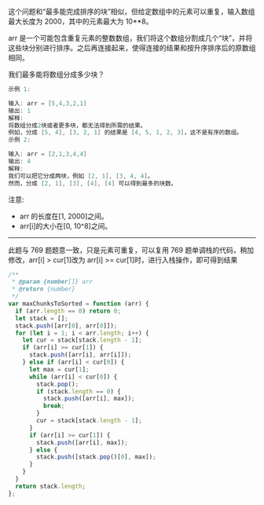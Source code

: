 这个问题和“最多能完成排序的块”相似，但给定数组中的元素可以重复，输入数组最大长度为 2000，其中的元素最大为 10\*\*8。

arr 是一个可能包含重复元素的整数数组，我们将这个数组分割成几个“块”，并将这些块分别进行排序。之后再连接起来，使得连接的结果和按升序排序后的原数组相同。

我们最多能将数组分成多少块？

```cpp
示例 1:

输入: arr = [5,4,3,2,1]
输出: 1
解释:
将数组分成2块或者更多块，都无法得到所需的结果。
例如，分成 [5, 4], [3, 2, 1] 的结果是 [4, 5, 1, 2, 3]，这不是有序的数组。
示例 2:

输入: arr = [2,1,3,4,4]
输出: 4
解释:
我们可以把它分成两块，例如 [2, 1], [3, 4, 4]。
然而，分成 [2, 1], [3], [4], [4] 可以得到最多的块数。
```

注意:

- arr 的长度在[1, 2000]之间。
- arr[i]的大小在[0, 10^8]之间。

---

此题与 769 题题意一致，只是元素可重复，可以复用 769 题单调栈的代码，稍加修改，arr[i] > cur[1]改为 arr[i] >= cur[1]时，进行入栈操作，即可得到结果

```javascript
/**
 * @param {number[]} arr
 * @return {number}
 */
var maxChunksToSorted = function (arr) {
  if (arr.length == 0) return 0;
  let stack = [];
  stack.push([arr[0], arr[0]]);
  for (let i = 1; i < arr.length; i++) {
    let cur = stack[stack.length - 1];
    if (arr[i] >= cur[1]) {
      stack.push([arr[i], arr[i]]);
    } else if (arr[i] < cur[0]) {
      let max = cur[1];
      while (arr[i] < cur[0]) {
        stack.pop();
        if (stack.length == 0) {
          stack.push([arr[i], max]);
          break;
        }
        cur = stack[stack.length - 1];
      }
      if (arr[i] >= cur[1]) {
        stack.push([arr[i], max]);
      } else {
        stack.push([stack.pop()[0], max]);
      }
    }
  }
  return stack.length;
};
```
